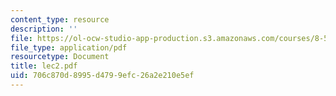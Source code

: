 ```yaml
---
content_type: resource
description: ''
file: https://ol-ocw-studio-app-production.s3.amazonaws.com/courses/8-514-strongly-correlated-systems-in-condensed-matter-physics-fall-2003/706c870d8995d4799efc26a2e210e5ef_lec2.pdf
file_type: application/pdf
resourcetype: Document
title: lec2.pdf
uid: 706c870d-8995-d479-9efc-26a2e210e5ef
---
```

